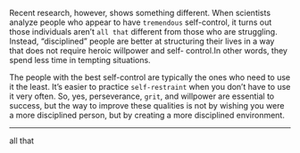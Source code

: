 Recent research, however, shows something different. When
scientists analyze people who appear to have `tremendous` self-control,
it turns out those individuals aren’t `all that` different from those who
are struggling. Instead, “disciplined” people are better at structuring
their lives in a way that does not require heroic willpower and self-
control.In other words, they spend less time in tempting situations.

The people with the best self-control are typically the ones who
need to use it the least. It’s easier to practice `self-restraint` when you
don’t have to use it very often. So, yes, perseverance, `grit`, and
willpower are essential to success, but the way to improve these
qualities is not by wishing you were a more disciplined person, but by
creating a more disciplined environment.

---
all that